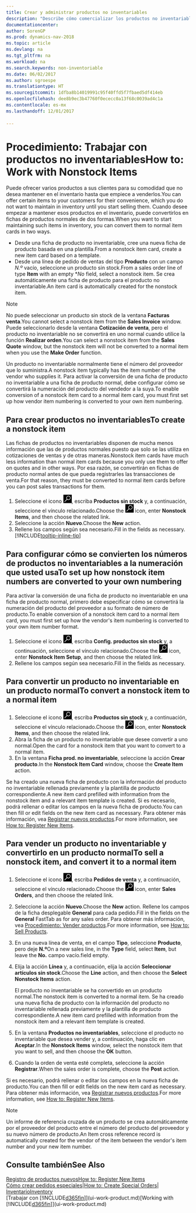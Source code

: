```yaml
---
title: Crear y administrar productos no inventariables
description: "Describe cómo comercializar los productos no inventariables o los productos que no se mantienen en el inventario."
documentationcenter: 
author: SorenGP
ms.prod: dynamics-nav-2018
ms.topic: article
ms.devlang: na
ms.tgt_pltfrm: na
ms.workload: na
ms.search.keywords: non-inventoriable
ms.date: 06/02/2017
ms.author: sgroespe
ms.translationtype: HT
ms.sourcegitcommit: 1dfba8b14019991c95f40ffd5f7fbaed5df414eb
ms.openlocfilehash: dee8b9ec3b47760f0ececc0a13f68c0039ad4c1a
ms.contentlocale: es-mx
ms.lasthandoff: 12/01/2017

---
```

# <a name="how-to-work-with-nonstock-items"></a><span data-ttu-id="ba0e7-103">Procedimiento: Trabajar con productos no inventariables</span><span class="sxs-lookup"><span data-stu-id="ba0e7-103">How to: Work with Nonstock Items</span></span>
<span data-ttu-id="ba0e7-104">Puede ofrecer varios productos a sus clientes para su comodidad que no desea mantener en el inventario hasta que empiece a venderlos.</span><span class="sxs-lookup"><span data-stu-id="ba0e7-104">You can offer certain items to your customers for their convenience, which you do not want to maintain in inventory until you start selling them.</span></span> <span data-ttu-id="ba0e7-105">Cuando desee empezar a mantener esos productos en el inventario, puede convertirlos en fichas de productos normales de dos formas.</span><span class="sxs-lookup"><span data-stu-id="ba0e7-105">When you want to start maintaining such items in inventory, you can convert them to normal item cards in two ways.</span></span>

* <span data-ttu-id="ba0e7-106">Desde una ficha de producto no inventariable, cree una nueva ficha de producto basada en una plantilla.</span><span class="sxs-lookup"><span data-stu-id="ba0e7-106">From a nonstock item card, create a new item card based on a template.</span></span>
* <span data-ttu-id="ba0e7-107">Desde una línea de pedido de ventas del tipo **Producto** con un campo *N.º* vacío, seleccione un producto sin stock.</span><span class="sxs-lookup"><span data-stu-id="ba0e7-107">From a sales order line of type **Item** with an empty **No* field, select a nonstock item.</span></span> <span data-ttu-id="ba0e7-108">Se crea automáticamente una ficha de producto para el producto no inventariable.</span><span class="sxs-lookup"><span data-stu-id="ba0e7-108">An item card is automatically created for the nonstock item.</span></span>

> [!NOTE]  
>   <span data-ttu-id="ba0e7-109">No puede seleccionar un producto sin stock de la ventana **Facturas venta**.</span><span class="sxs-lookup"><span data-stu-id="ba0e7-109">You cannot select a nonstock item from the **Sales Invoice** window.</span></span> <span data-ttu-id="ba0e7-110">Puede seleccionarlo desde la ventana **Cotización de venta**, pero el producto no inventariable no se convertirá en uno normal cuando utilice la función **Realizar orden**.</span><span class="sxs-lookup"><span data-stu-id="ba0e7-110">You can select a nonstock item from the **Sales Quote** window, but the nonstock item will not be converted to a normal item when you use the **Make Order** function.</span></span>

<span data-ttu-id="ba0e7-111">Un producto no inventariable normalmente tiene el número del proveedor que lo suministra.</span><span class="sxs-lookup"><span data-stu-id="ba0e7-111">A nonstock item typically has the item number of the vendor who supplies it.</span></span> <span data-ttu-id="ba0e7-112">Para activar la conversión de una ficha de producto no inventariable a una ficha de producto normal, debe configurar cómo se convertirá la numeración del producto del vendedor a la suya.</span><span class="sxs-lookup"><span data-stu-id="ba0e7-112">To enable conversion of a nonstock item card to a normal item card, you must first set up how vendor item numbering is converted to your own item numbering.</span></span>   

## <a name="to-create-a-nonstock-item"></a><span data-ttu-id="ba0e7-113">Para crear productos no inventariables</span><span class="sxs-lookup"><span data-stu-id="ba0e7-113">To create a nonstock item</span></span>
<span data-ttu-id="ba0e7-114">Las fichas de productos no inventariables disponen de mucha menos información que las de productos normales puesto que solo se las utiliza en cotizaciones de ventas y de otras maneras.</span><span class="sxs-lookup"><span data-stu-id="ba0e7-114">Nonstock item cards have much less information than normal item cards because you only use them to offer on quotes and in other ways.</span></span> <span data-ttu-id="ba0e7-115">Por esa razón, se convertirán en fichas de producto normal antes de que pueda registrarles las transacciones de venta.</span><span class="sxs-lookup"><span data-stu-id="ba0e7-115">For that reason, they must be converted to normal item cards before you can post sales transactions for them.</span></span>

1. <span data-ttu-id="ba0e7-116">Seleccione el icono ![Buscar página o informe](media/ui-search/search_small.png "icono Buscar página o informe"), escriba **Productos sin stock** y, a continuación, seleccione el vínculo relacionado.</span><span class="sxs-lookup"><span data-stu-id="ba0e7-116">Choose the ![Search for Page or Report](media/ui-search/search_small.png "Search for Page or Report icon") icon, enter **Nonstock Items**, and then choose the related link.</span></span>
2. <span data-ttu-id="ba0e7-117">Seleccione la acción **Nuevo**.</span><span class="sxs-lookup"><span data-stu-id="ba0e7-117">Choose the **New** action.</span></span>
3. <span data-ttu-id="ba0e7-118">Rellene los campos según sea necesario.</span><span class="sxs-lookup"><span data-stu-id="ba0e7-118">Fill in the fields as necessary.</span></span> [!INCLUDE[tooltip-inline-tip](includes/tooltip-inline-tip_md.md)]

## <a name="to-set-up-how-nonstock-item-numbers-are-converted-to-your-own-numbering"></a><span data-ttu-id="ba0e7-119">Para configurar cómo se convierten los números de productos no inventariables a la numeración que usted usa</span><span class="sxs-lookup"><span data-stu-id="ba0e7-119">To set up how nonstock item numbers are converted to your own numbering</span></span>
<span data-ttu-id="ba0e7-120">Para activar la conversión de una ficha de producto no inventariable en una ficha de producto normal, primero debe especificar cómo se convertirá la numeración del producto del proveedor a su formato de número de producto.</span><span class="sxs-lookup"><span data-stu-id="ba0e7-120">To enable conversion of a nonstock item card to a normal item card, you must first set up how the vendor's item numbering is converted to your own item number format.</span></span>

1. <span data-ttu-id="ba0e7-121">Seleccione el icono ![Buscar página o informe](media/ui-search/search_small.png "icono Buscar página o informe"), escriba **Config. productos sin stock** y, a continuación, seleccione el vínculo relacionado.</span><span class="sxs-lookup"><span data-stu-id="ba0e7-121">Choose the ![Search for Page or Report](media/ui-search/search_small.png "Search for Page or Report icon") icon, enter **Nonstock Item Setup**, and then choose the related link.</span></span>
2. <span data-ttu-id="ba0e7-122">Rellene los campos según sea necesario.</span><span class="sxs-lookup"><span data-stu-id="ba0e7-122">Fill in the fields as necessary.</span></span>

## <a name="to-convert-a-nonstock-item-to-a-normal-item"></a><span data-ttu-id="ba0e7-123">Para convertir un producto no inventariable en un producto normal</span><span class="sxs-lookup"><span data-stu-id="ba0e7-123">To convert a nonstock item to a normal item</span></span>
1. <span data-ttu-id="ba0e7-124">Seleccione el icono ![Buscar página o informe](media/ui-search/search_small.png "icono Buscar página o informe"), escriba **Productos sin stock** y, a continuación, seleccione el vínculo relacionado.</span><span class="sxs-lookup"><span data-stu-id="ba0e7-124">Choose the ![Search for Page or Report](media/ui-search/search_small.png "Search for Page or Report icon") icon, enter **Nonstock Items**, and then choose the related link.</span></span>
2. <span data-ttu-id="ba0e7-125">Abra la ficha de un producto no inventariable que desee convertir a uno normal.</span><span class="sxs-lookup"><span data-stu-id="ba0e7-125">Open the card for a nonstock item that you want to convert to a normal item.</span></span>
3. <span data-ttu-id="ba0e7-126">En la ventana **Ficha prod. no inventariable**, seleccione la acción **Crear producto**.</span><span class="sxs-lookup"><span data-stu-id="ba0e7-126">In the **Nonstock Item Card** window, choose the **Create Item** action.</span></span>

<span data-ttu-id="ba0e7-127">Se ha creado una nueva ficha de producto con la información del producto no inventariable rellenada previamente y la plantilla de producto correspondiente.</span><span class="sxs-lookup"><span data-stu-id="ba0e7-127">A new item card prefilled with information from the nonstock item and a relevant item template is created.</span></span> <span data-ttu-id="ba0e7-128">Si es necesario, podrá rellenar o editar los campos en la nueva ficha de producto.</span><span class="sxs-lookup"><span data-stu-id="ba0e7-128">You can then fill or edit fields on the new item card as necessary.</span></span> <span data-ttu-id="ba0e7-129">Para obtener más información, vea [Registrar nuevos productos](inventory-how-register-new-items.md).</span><span class="sxs-lookup"><span data-stu-id="ba0e7-129">For more information, see [How to: Register New Items](inventory-how-register-new-items.md).</span></span>

## <a name="to-sell-a-nonstock-item-and-convert-it-to-a-normal-item"></a><span data-ttu-id="ba0e7-130">Para vender un producto no inventariable y convertirlo en un producto normal</span><span class="sxs-lookup"><span data-stu-id="ba0e7-130">To sell a nonstock item, and convert it to a normal item</span></span>
1. <span data-ttu-id="ba0e7-131">Seleccione el icono ![Buscar página o informe](media/ui-search/search_small.png "icono Buscar página o informe"), escriba **Pedidos de venta** y, a continuación, seleccione el vínculo relacionado.</span><span class="sxs-lookup"><span data-stu-id="ba0e7-131">Choose the ![Search for Page or Report](media/ui-search/search_small.png "Search for Page or Report icon") icon, enter **Sales Orders**, and then choose the related link.</span></span>
2. <span data-ttu-id="ba0e7-132">Seleccione la acción **Nuevo**.</span><span class="sxs-lookup"><span data-stu-id="ba0e7-132">Choose the **New** action.</span></span> <span data-ttu-id="ba0e7-133">Rellene los campos de la ficha desplegable **General** para cada pedido.</span><span class="sxs-lookup"><span data-stu-id="ba0e7-133">Fill in the fields on the **General** FastTab as for any sales order.</span></span> <span data-ttu-id="ba0e7-134">Para obtener más información, vea [Procedimiento: Vender productos](sales-how-sell-products.md).</span><span class="sxs-lookup"><span data-stu-id="ba0e7-134">For more information, see [How to: Sell Products](sales-how-sell-products.md).</span></span>
3. <span data-ttu-id="ba0e7-135">En una nueva línea de venta, en el campo **Tipo**, seleccione **Producto**, pero deje **N.º**</span><span class="sxs-lookup"><span data-stu-id="ba0e7-135">On a new sales line, in the **Type** field, select **Item**, but leave the **No.**</span></span> <span data-ttu-id="ba0e7-136">campo vacío.</span><span class="sxs-lookup"><span data-stu-id="ba0e7-136">field empty.</span></span>
4. <span data-ttu-id="ba0e7-137">Elija la acción **Línea** y, a continuación, elija la acción **Seleccionar artículos sin stock**.</span><span class="sxs-lookup"><span data-stu-id="ba0e7-137">Choose the **Line** action, and then choose the **Select Nonstock Items** action.</span></span>

    <span data-ttu-id="ba0e7-138">El producto no inventariable se ha convertido en un producto normal.</span><span class="sxs-lookup"><span data-stu-id="ba0e7-138">The nonstock item is converted to a normal item.</span></span> <span data-ttu-id="ba0e7-139">Se ha creado una nueva ficha de producto con la información del producto no inventariable rellenada previamente y la plantilla de producto correspondiente.</span><span class="sxs-lookup"><span data-stu-id="ba0e7-139">A new item card prefilled with information from the nonstock item and a relevant item template is created.</span></span>
5. <span data-ttu-id="ba0e7-140">En la ventana **Productos no inventariables**, seleccione el producto no inventariable que desea vender y, a continuación, haga clic en **Aceptar**.</span><span class="sxs-lookup"><span data-stu-id="ba0e7-140">In the **Nonstock Items** window, select the nonstock item that you want to sell, and then choose the **OK** button.</span></span>
6. <span data-ttu-id="ba0e7-141">Cuando la orden de venta esté completa, seleccione la acción **Registrar**.</span><span class="sxs-lookup"><span data-stu-id="ba0e7-141">When the sales order is complete, choose the **Post** action.</span></span>

<span data-ttu-id="ba0e7-142">Si es necesario, podrá rellenar o editar los campos en la nueva ficha de producto.</span><span class="sxs-lookup"><span data-stu-id="ba0e7-142">You can then fill or edit fields on the new item card as necessary.</span></span> <span data-ttu-id="ba0e7-143">Para obtener más información, vea [Registrar nuevos productos](inventory-how-register-new-items.md).</span><span class="sxs-lookup"><span data-stu-id="ba0e7-143">For more information, see [How to: Register New Items](inventory-how-register-new-items.md).</span></span>

> [!NOTE]  
>   <span data-ttu-id="ba0e7-144">Un informe de referencia cruzada de un producto se crea automáticamente por el proveedor del producto entre el número del producto del proveedor y su nuevo número de producto.</span><span class="sxs-lookup"><span data-stu-id="ba0e7-144">An Item cross reference record is automatically created for the vendor of the item between the vendor's item number and your new item number.</span></span>

## <a name="see-also"></a><span data-ttu-id="ba0e7-145">Consulte también</span><span class="sxs-lookup"><span data-stu-id="ba0e7-145">See Also</span></span>
[<span data-ttu-id="ba0e7-146">Registro de productos nuevos</span><span class="sxs-lookup"><span data-stu-id="ba0e7-146">How to: Register New Items</span></span>](inventory-how-register-new-items.md)  
<span data-ttu-id="ba0e7-147">[Cómo crear pedidos especiales](sales-how-to-create-special-orders.md)|</span><span class="sxs-lookup"><span data-stu-id="ba0e7-147">[How to: Create Special Orders](sales-how-to-create-special-orders.md)|</span></span>  
[<span data-ttu-id="ba0e7-148">Inventario</span><span class="sxs-lookup"><span data-stu-id="ba0e7-148">Inventory</span></span>](inventory-manage-inventory.md)  
<span data-ttu-id="ba0e7-149">[Trabajar con [!INCLUDE[d365fin](includes/d365fin_md.md)]](ui-work-product.md)</span><span class="sxs-lookup"><span data-stu-id="ba0e7-149">[Working with [!INCLUDE[d365fin](includes/d365fin_md.md)]](ui-work-product.md)</span></span>

